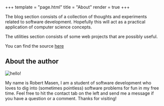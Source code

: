 +++
template = "page.html"
title = "About"
render = true
+++

The blog section consists of a collection of thoughts and experiments related to software development.
Hopefully this will act as a practical application of computer science concepts.

The utilities section consists of some web projects that are possibly useful.

You can find the source [here](https://github.com/freemasen/wiredforge.com)

## About the author

![hello!](/images/me.jpg)

My name is Robert Masen, I am a student of software development who loves to dig into (sometimes pointless)
software problems for fun in my free time. Feel free to hit the contact tab on the left and send me a message if you 
have a question or a comment. Thanks for visiting!